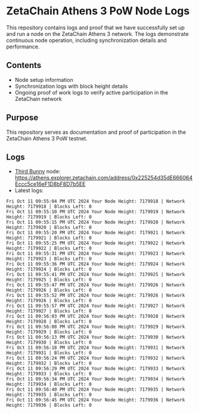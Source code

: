# ZetaChain Athens 3 PoW Node Logs
This repository contains logs and proof that we have successfully set up and run a node on the ZetaChain Athens 3 network. The logs demonstrate continuous node operation, including synchronization details and performance.

## Contents
- Node setup information
- Synchronization logs with block height details
- Ongoing proof of work logs to verify active participation in the ZetaChain network

## Purpose
This repository serves as documentation and proof of participation in the ZetaChain Athens 3 PoW testnet.

## Logs

- [Third Bunny](https://thirdbunny.xyz/) node: https://athens.explorer.zetachain.com/address/0x225254d35dE666064Eccc5ce16eF1D8bF8D7b5EE
- Latest logs:
```
Fri Oct 11 09:55:04 PM UTC 2024 Your Node Height: 7179918 | Network Height: 7179918 | Blocks Left: 0
Fri Oct 11 09:55:10 PM UTC 2024 Your Node Height: 7179919 | Network Height: 7179919 | Blocks Left: 0
Fri Oct 11 09:55:15 PM UTC 2024 Your Node Height: 7179920 | Network Height: 7179920 | Blocks Left: 0
Fri Oct 11 09:55:20 PM UTC 2024 Your Node Height: 7179921 | Network Height: 7179921 | Blocks Left: 0
Fri Oct 11 09:55:25 PM UTC 2024 Your Node Height: 7179922 | Network Height: 7179922 | Blocks Left: 0
Fri Oct 11 09:55:31 PM UTC 2024 Your Node Height: 7179923 | Network Height: 7179923 | Blocks Left: 0
Fri Oct 11 09:55:36 PM UTC 2024 Your Node Height: 7179924 | Network Height: 7179924 | Blocks Left: 0
Fri Oct 11 09:55:41 PM UTC 2024 Your Node Height: 7179925 | Network Height: 7179925 | Blocks Left: 0
Fri Oct 11 09:55:47 PM UTC 2024 Your Node Height: 7179926 | Network Height: 7179926 | Blocks Left: 0
Fri Oct 11 09:55:52 PM UTC 2024 Your Node Height: 7179926 | Network Height: 7179926 | Blocks Left: 0
Fri Oct 11 09:55:57 PM UTC 2024 Your Node Height: 7179927 | Network Height: 7179927 | Blocks Left: 0
Fri Oct 11 09:56:03 PM UTC 2024 Your Node Height: 7179928 | Network Height: 7179928 | Blocks Left: 0
Fri Oct 11 09:56:08 PM UTC 2024 Your Node Height: 7179929 | Network Height: 7179929 | Blocks Left: 0
Fri Oct 11 09:56:13 PM UTC 2024 Your Node Height: 7179930 | Network Height: 7179930 | Blocks Left: 0
Fri Oct 11 09:56:18 PM UTC 2024 Your Node Height: 7179931 | Network Height: 7179931 | Blocks Left: 0
Fri Oct 11 09:56:24 PM UTC 2024 Your Node Height: 7179932 | Network Height: 7179932 | Blocks Left: 0
Fri Oct 11 09:56:29 PM UTC 2024 Your Node Height: 7179933 | Network Height: 7179933 | Blocks Left: 0
Fri Oct 11 09:56:34 PM UTC 2024 Your Node Height: 7179934 | Network Height: 7179934 | Blocks Left: 0
Fri Oct 11 09:56:40 PM UTC 2024 Your Node Height: 7179935 | Network Height: 7179935 | Blocks Left: 0
Fri Oct 11 09:56:45 PM UTC 2024 Your Node Height: 7179936 | Network Height: 7179936 | Blocks Left: 0
```
